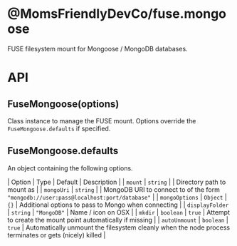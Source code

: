 @MomsFriendlyDevCo/fuse.mongoose
================================
FUSE filesystem mount for Mongoose / MongoDB databases.


API
===


FuseMongoose(options)
---------------------
Class instance to manage the FUSE mount.
Options override the `FuseMongoose.defaults` if specified.


FuseMongoose.defaults
---------------------
An object containing the following options.

| Option | Type | Default | Description |
| `mount`    | `string` | | Directory path to mount as |
| `mongoUri` | `string` | | MongoDB URI to connect to of the form `"mongodb://user:pass@localhost:port/database"` |
| `mongoOptions` | `Object` | `{}` | Additional options to pass to Mongo when connecting |
| `displayFolder` | `string` | `"MongoDB"` | Name / icon on OSX |
| `mkdir`         | `boolean` | `true` | Attempt to create the mount point automatically if missing |
| `autoUnmount` | `boolean` | `true` | Automatically unmount the filesystem cleanly when the node process terminates or gets (nicely) killed |
